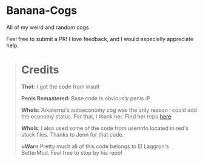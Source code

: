 # Banana-Cogs
All of my weird and random cogs

Feel free to submit a PR! I love feedback, and I would especially appreciate help.

> # Credits
>
> **Thot:** I got the code from insult
>
> **Penis Remastered:** Base code is obviously penis :P
>
> **WhoIs:** Aikaterna's autoeconomy cog was the only reason i could add the economy status. For that, i thank her. Find her repo [here](https://github.com/aikaterna/aikaterna-cogs)
>
> **WhoIs**: I also used some of the code from userinfo located in red's stock files. Thanks to Jenn for that code.
>
> **uWarn** Pretty much all of this code belongs to El Laggron's BetterMod. Feel free to stop by his repo!
